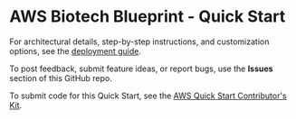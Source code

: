 # AWS Biotech Blueprint - Quick Start

For architectural details, step-by-step instructions, and customization options, see the [deployment guide](https://fwd.aws/zyRAg).

To post feedback, submit feature ideas, or report bugs, use the **Issues** section of this GitHub repo.

To submit code for this Quick Start, see the [AWS Quick Start Contributor's Kit](https://aws-quickstart.github.io/).